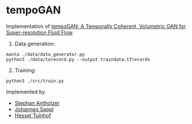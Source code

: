 # tempoGAN

Implementation of [tempoGAN: A Temporally Coherent, Volumetric GAN for Super-resolution Fluid
Flow](https://arxiv.org/abs/1801.09710).

1. Data generation:
```
manta ./data/data_generator.py
python3 ./data/torecord.py --output traindata.tfrecords
```

2. Training:
```
python3 ./src/train.py
```

Implemented by
* [Stephan Antholzer](https://github.com/antholzer)
* [Johannes Sappl](https://github.com/johannessappl)
* [Hessel Tuinhof](https://github.com/hesseltuinhof)
